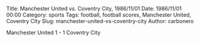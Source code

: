 Title: Manchester United vs. Coventry City, 1986/11/01
Date: 1986/11/01 00:00
Category: sports
Tags: football, football scores, Manchester United, Coventry City
Slug: manchester-united-vs-coventry-city
Author: carbonero


Manchester United 1 - 1 Coventry City
